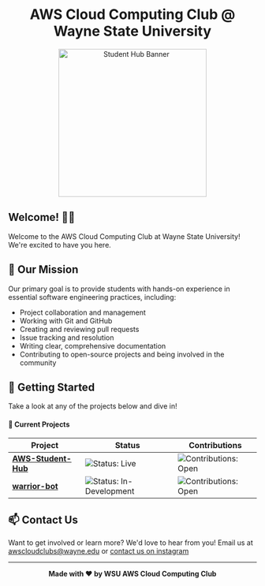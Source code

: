 <h1 align="center">AWS Cloud Computing Club @ Wayne State University</h1>

<p align="center">
  <img src="https://github.com/user-attachments/assets/2057d3aa-a3e2-4566-b2f6-b89b0dd165f5" width="300" alt="Student Hub Banner"/>
</p>

## Welcome! 👋🏻

Welcome to the AWS Cloud Computing Club at Wayne State University! We're excited to have you here.

## 🎯 Our Mission

Our primary goal is to provide students with hands-on experience in essential software engineering practices, including:

- Project collaboration and management
- Working with Git and GitHub
- Creating and reviewing pull requests
- Issue tracking and resolution
- Writing clear, comprehensive documentation
- Contributing to open-source projects and being involved in the community

## 🚀 Getting Started

Take a look at any of the projects below and dive in!

#### 🧩 Current Projects

| Project | Status | Contributions |
|----------|---------|----------------|
| [**AWS-Student-Hub**](https://github.com/AWS-WSU/AWS-Student-Hub) | ![Status: Live](https://img.shields.io/badge/Status-Live-brightgreen?style=for-the-badge&logo=amazonaws) | ![Contributions: Open](https://img.shields.io/badge/Contributions-Open-success?style=for-the-badge&logo=github) |
| [**warrior-bot**](https://github.com/AWS-WSU/warrior-bot) | ![Status: In-Development](https://img.shields.io/badge/Status-In--Development-blue?style=for-the-badge&logo=python) | ![Contributions: Open](https://img.shields.io/badge/Contributions-Open-success?style=for-the-badge&logo=github) 



## 📫 Contact Us

Want to get involved or learn more? We'd love to hear from you!
Email us at awscloudclubs@wayne.edu or [contact us on instagram ](https://www.instagram.com/awscloudwsu/)

<div align="center">

----

**Made with ❤️ by WSU AWS Cloud Computing Club**

</div>
